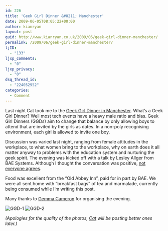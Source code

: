 ```yaml
---
id: 226
title: 'Geek Girl Dinner &#8211; Manchester'
date: 2009-06-05T08:05:22+00:00
author: kianryan
layout: post
guid: http://www.kianryan.co.uk/2009/06/geek-girl-dinner-manchester/
permalink: /2009/06/geek-girl-dinner-manchester/
ljID:
  - "133"
ljxp_comments:
  - "0"
ljxp_privacy:
  - "0"
dsq_thread_id:
  - "224052952"
categories:
  - Comment
---
```

Last night Cat took me to the [Geek Girl Dinner in Manchester](http://www.manchestergirlgeekdinners.co.uk/). What&#8217;s a Geek Girl Dinner? Well most tech events have a heavy male ratio and bias. Geek Girl Dinners (GGDs) aim to change that balance by only allowing boys to attend that are invited by the girls as dates. In a non-poly recognising environment, each girl is allowed to invite one boy.

Discussion was varied last night, ranging from female attitudes in the workplace, to what women bring to the workplace, why on earth does it all matter anyway to problems with the education system and nurturing the geek spirit. The evening was kicked off with a talk by Lesley Allger from BAE Systems. Although I thought the conversation was positive, [not everyone agrees](http://twitter.com/runpaintrunrun/status/2035168972).

Food was excellent from the &#8220;Old Abbey Inn&#8221;, paid for in part by BAE. We were all sent home with &#8220;breakfast bags&#8221; of tea and marmalade, currently being consumed while I&#8217;m writing this post.

Many thanks to [Gemma Cameron](http://twitter.com/ruby_gem) for organising the evening.

<img class="size-medium wp-image-228" title="GGD-1" src="/assets/images/2009/06/2009-06-04-200829-225x300.jpg" alt="GGD-1"   srcset="/assets/images/2009/06/2009-06-04-200829-225x300.jpg 225w, /assets/images/2009/06/2009-06-04-200829-768x1024.jpg 768w, /assets/images/2009/06/2009-06-04-200829.jpg 1536w" sizes="(max-width: 225px) 100vw, 225px" />

<img src="/assets/images/2009/06/2009-06-04-200912-300x225.jpg" alt="GGD-2" title="GGD-2"   class="size-medium wp-image-229" srcset="/assets/images/2009/06/2009-06-04-200912-300x225.jpg 300w, /assets/images/2009/06/2009-06-04-200912-1024x768.jpg 1024w" sizes="(max-width: 300px) 100vw, 300px" />

_(Apologies for the quality of the photos, [Cat](http://www.catashton.co.uk/) will be posting better ones later.)_